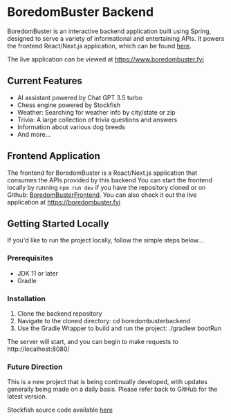 # BoredomBuster Backend

BoredomBuster is an interactive backend application built using Spring, designed to serve a variety of informational and entertaining APIs. 
It powers the frontend React/Next.js application, which can be found [here](https://github.com/adam-knight1/boredombusterfrontend).

The live application can be viewed at https://www.boredombuster.fyi

## Current Features

- AI assistant powered by Chat GPT 3.5 turbo
- Chess engine powered by Stockfish
- Weather: Searching for weather info by city/state or zip
- Trivia: A large collection of trivia questions and answers
- Information about various dog breeds
- And more...

## Frontend Application

The frontend for BoredomBuster is a React/Next.js application that consumes the APIs provided by this backend 
You can start the frontend locally by running `npm run dev` if you have the repository cloned or on Github: [BoredomBusterFrontend](https://github.com/adam-knight1/boredombusterfrontend).  You can also check it out the live application at https://boredombuster.fyi

## Getting Started Locally

If you'd like to run the project locally, follow the simple steps below...

### Prerequisites

- JDK 11 or later
- Gradle

### Installation

1. Clone the backend repository
2. Navigate to the cloned directory: cd boredombusterbackend
3. Use the Gradle Wrapper to build and run the project: ./gradlew bootRun

The server will start, and you can begin to make requests to http://localhost:8080/

### Future Direction

This is a new project that is being continually developed, with updates generally being made on a daily basis.
Please refer back to GitHub for the latest version.

Stockfish source code available [here](https://github.com/official-stockfish/Stockfish)


